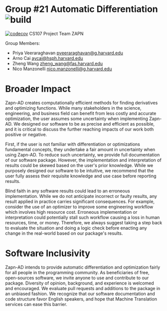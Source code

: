 # Group #21 Automatic Differentiation ![build](https://github.com/cs107-zapn/cs107-FinalProject/actions/workflows/<WORKFLOW_FILE>/badge.svg?branch=final)
[![codecov](https://codecov.io/gh/cs107-zapn/cs107-FinalProject/branch/final/graph/badge.svg?token=AZN0X1SRCU)](https://codecov.io/gh/cs107-zapn/cs107-FinalProject)
CS107 Project Team ZAPN

Group Members:
- Priya	Veeraraghavan	pveeraraghavan@g.harvard.edu
- Arno	Cai	aycai@hsph.harvard.edu
- Zheng	Wang	zheng_wang@fas.harvard.edu
- Nico	Manzonelli	nico.manzonelli@g.harvard.edu

# Broader Impact

Zapn-AD creates computationally efficient methods for finding derivatives and optimizing functions. While many stakeholders in the science, engineering, and business field can benefit from less costly and accurate optimization, the user assumes some uncertainty when implementing Zapn-AD. We designed our software to be as precise and efficient as possible, and it is critical to discuss the further reaching impacts of our work both positive or negative.

First, if the user is not familiar with differentiation or optimizations fundamental concepts, they undertake a fair amount in uncertainty when using Zapn-AD. To reduce such uncertainty, we provide full documentation of our software package. However, the implementation and interpretation of results could be skewed based on the user's prior knowledge. While we purposely designed our software to be intuitive, we recommend that the user fully assess their requisite knowledge and use case before reporting results. 

Blind faith in any software results could lead to an erroneous implementation. While we do not anticipate incorrect or faulty results, any result applied in practice carries significant consequences. For example, consider the use of an optimizer to improve some engineering workflow which involves high resource cost. Erroneous implementation or interpretation could potentially stall such workflow causing a loss in human resources, time, or money. Therefore, we always suggest taking a step back to evaluate the situation and doing a logic check before enacting any change in the real-world based on our package's results.

# Software Inclusivity

Zapn-AD intends to provide automatic differentiation and optimization fairly for all people in the programming community. As beneficiaries of free, open-sources software, we invite anyone to use and contribute to our package. Diversity of opinion, background, and experience is welcomed and encouraged. We evaluate pull requests and additions to the package in an unbiased fashion. We recognize that our software documentation and code structure favor English speakers, and hope that Machine Translation services can ease this barrier.



